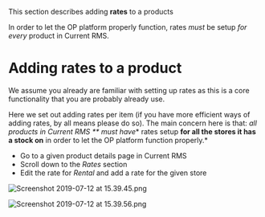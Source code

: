 This section describes adding **rates** to a products

In order to let the OP platform properly function, rates _must_ be setup _for every_ product in Current RMS.

# Adding rates to a product

We assume you already are familiar with setting up rates as this is a core functionality that you are probably already use.

Here we set out adding rates per item (if you have more efficient ways of adding rates, by all means please do so). The main concern here is that: *all products in Current RMS ** must have** rates setup **for all the stores it has a stock on** in order to let the OP platform function properly.*

- Go to a given product details page in Current RMS
- Scroll down to the _Rates_ section 
- Edit the rate for _Rental_ and add a rate for the given store

![Screenshot 2019-07-12 at 15.39.45.png](https://bitbucket.org/repo/qEd965M/images/3586651788-Screenshot%202019-07-12%20at%2015.39.45.png)

![Screenshot 2019-07-12 at 15.39.56.png](https://bitbucket.org/repo/qEd965M/images/2316941164-Screenshot%202019-07-12%20at%2015.39.56.png)